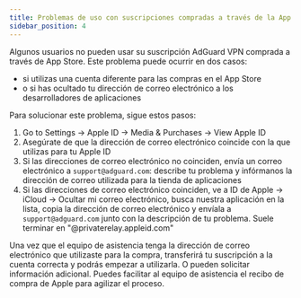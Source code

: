 ```yaml
---
title: Problemas de uso con suscripciones compradas a través de la App Store
sidebar_position: 4
---
```


Algunos usuarios no pueden usar su suscripción AdGuard VPN comprada a través de App Store. Este problema puede ocurrir en dos casos:

- si utilizas una cuenta diferente para las compras en el App Store
- o si has ocultado tu dirección de correo electrónico a los desarrolladores de aplicaciones

Para solucionar este problema, sigue estos pasos:

1. Go to Settings → Apple ID → Media & Purchases → View Apple ID
1. Asegúrate de que la dirección de correo electrónico coincide con la que utilizas para tu Apple ID
1. Si las direcciones de correo electrónico no coinciden, envía un correo electrónico a `support@adguard.com`: describe tu problema y infórmanos la dirección de correo utilizada para la tienda de aplicaciones
1. Si las direcciones de correo electrónico coinciden, ve a ID de Apple → iCloud → Ocultar mi correo electrónico, busca nuestra aplicación en la lista, copia la dirección de correo electrónico y envíala a `support@adguard.com` junto con la descripción de tu problema. Suele terminar en "@privaterelay.appleid.com"

Una vez que el equipo de asistencia tenga la dirección de correo electrónico que utilizaste para la compra, transferirá tu suscripción a la cuenta correcta y podrás empezar a utilizarla. O pueden solicitar información adicional. Puedes facilitar al equipo de asistencia el recibo de compra de Apple para agilizar el proceso.
